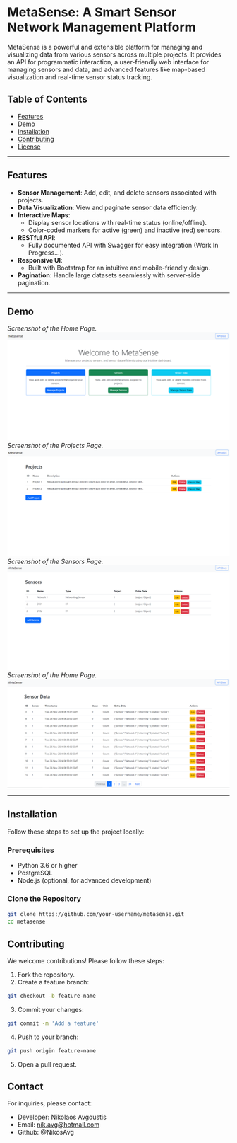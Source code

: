 # MetaSense: A Smart Sensor Network Management Platform

MetaSense is a powerful and extensible platform for managing and visualizing data from various sensors across multiple projects. It provides an API for programmatic interaction, a user-friendly web interface for managing sensors and data, and advanced features like map-based visualization and real-time sensor status tracking.

## Table of Contents

- [Features](#features)
- [Demo](#demo)
- [Installation](#installation)
- [Contributing](#contributing)
- [License](#license)

---

## Features

- **Sensor Management**: Add, edit, and delete sensors associated with projects.
- **Data Visualization**: View and paginate sensor data efficiently.
- **Interactive Maps**:
  - Display sensor locations with real-time status (online/offline).
  - Color-coded markers for active (green) and inactive (red) sensors.
- **RESTful API**:
  - Fully documented API with Swagger for easy integration (Work In Progress...).
- **Responsive UI**:
  - Built with Bootstrap for an intuitive and mobile-friendly design.
- **Pagination**: Handle large datasets seamlessly with server-side pagination.

---

## Demo

*Screenshot of the Home Page.*
![MetaSense Demo Home Screenshot](Demo/Home.PNG)
*Screenshot of the Projects Page.*
![MetaSense Demo Home Screenshot](Demo/Projects.PNG)
*Screenshot of the Sensors Page.*
![MetaSense Demo Home Screenshot](Demo/Sensors.PNG)
*Screenshot of the Home Page.*
![MetaSense Demo Data Screenshot](Demo/Data.PNG)

---

## Installation

Follow these steps to set up the project locally:

### Prerequisites

- Python 3.6 or higher
- PostgreSQL
- Node.js (optional, for advanced development)

### Clone the Repository

```bash
git clone https://github.com/your-username/metasense.git
cd metasense
```


## Contributing

We welcome contributions! Please follow these steps:

1. Fork the repository.
2. Create a feature branch:
  ```bash
  git checkout -b feature-name
  ```
3. Commit your changes:
  ```bash
  git commit -m 'Add a feature'
  ```
4. Push to your branch:
  ```bash
  git push origin feature-name
  ```
5. Open a pull request.

## Contact

For inquiries, please contact:

- Developer: Nikolaos Avgoustis
- Email: nik.avg@hotmail.com
- Github: @NikosAvg
